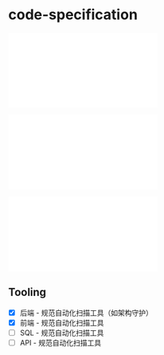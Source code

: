 # code-specification

![后端规范](backend-java.md)

![前端规范（Angular）](frontend-angular.md)

![Commit规范](commit-msg.md)  

## Tooling

- [x] 后端 - 规范自动化扫描工具（如架构守护）
- [x] 前端 - 规范自动化扫描工具
- [ ] SQL - 规范自动化扫描工具
- [ ] API - 规范自动化扫描工具
